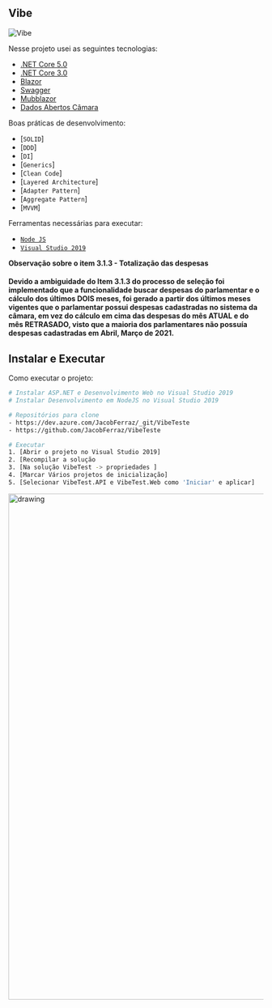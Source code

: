 ## Vibe <br/>
![Vibe](https://i.ibb.co/Mh2Nfjm/vibe.png)

Nesse projeto usei as seguintes tecnologias:

- [.NET Core 5.0](https://dotnet.microsoft.com/download/dotnet/5.0)
- [.NET Core 3.0](https://dotnet.microsoft.com/download/dotnet/3.0)
- [Blazor](https://dotnet.microsoft.com/apps/aspnet/web-apps/blazor)
- [Swagger](https://swagger.io/docs/)
- [Mubblazor](https://mudblazor.com/)
- [Dados Abertos Câmara](https://dadosabertos.camara.leg.br/swagger/api.html)

Boas práticas de desenvolvimento:
- [`SOLID`]
- [`DDD`]
- [`DI`]
- [`Generics`]
- [`Clean Code`]
- [`Layered Architecture`]
- [`Adapter Pattern`]
- [`Aggregate Pattern`]
- [`MVVM`]

Ferramentas necessárias para executar:
- [`Node JS`](https://nodejs.org/en/)
- [`Visual Studio 2019`](https://visualstudio.microsoft.com/pt-br/)

<b>Observação sobre o item 3.1.3 - Totalização das despesas</b>
<h4>Devido a ambiguidade do Item 3.1.3 do processo de seleção foi implementado que a funcionalidade buscar despesas do parlamentar e o cálculo dos últimos DOIS meses, foi gerado a partir dos últimos meses vigentes que o parlamentar possui despesas cadastradas no sistema da câmara, em vez do cálculo em cima das despesas do mês ATUAL e do mês RETRASADO, visto que a maioria dos parlamentares não possuía despesas cadastradas em Abril, Março de 2021.</h4>

## Instalar e Executar

Como executar o projeto:
```bash
# Instalar ASP.NET e Desenvolvimento Web no Visual Studio 2019
# Instalar Desenvolvimento em NodeJS no Visual Studio 2019

# Repositórios para clone
- https://dev.azure.com/JacobFerraz/_git/VibeTeste
- https://github.com/JacobFerraz/VibeTeste

# Executar 
1. [Abrir o projeto no Visual Studio 2019]
2. [Recompilar a solução
3. [Na solução VibeTest -> propriedades ]
4. [Marcar Vários projetos de inicialização]
5. [Selecionar VibeTest.API e VibeTest.Web como 'Iniciar' e aplicar]


```
<img src="https://s3.gifyu.com/images/compilarSolucao.gif" alt="drawing" width="1000"/>
